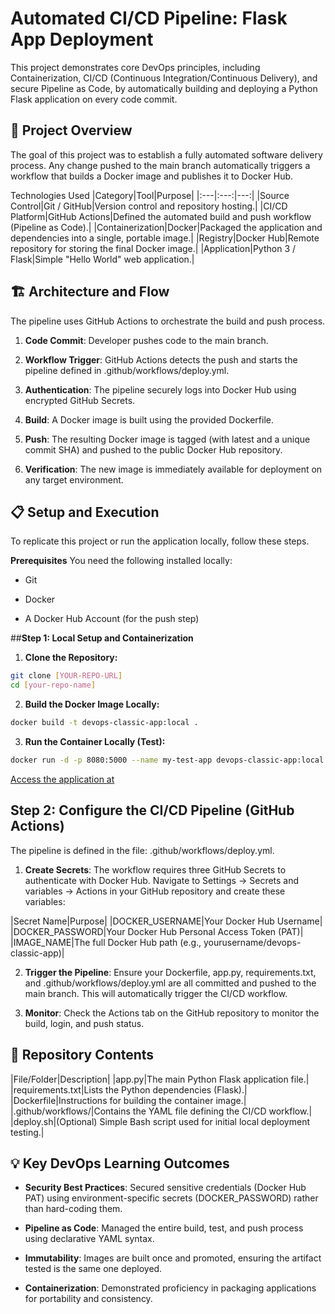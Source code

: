 # **Automated CI/CD Pipeline: Flask App Deployment**

This project demonstrates core DevOps principles, including Containerization, CI/CD (Continuous Integration/Continuous Delivery), and secure Pipeline as Code, by automatically building and deploying a Python Flask application on every code commit.

## 🚀 Project Overview
The goal of this project was to establish a fully automated software delivery process. Any change pushed to the main branch automatically triggers a workflow that builds a Docker image and publishes it to Docker Hub.

Technologies Used
|Category|Tool|Purpose|
|:---|:---:|---:|
|Source Control|Git / GitHub|Version control and repository hosting.|
|CI/CD Platform|GitHub Actions|Defined the automated build and push workflow (Pipeline as Code).|
|Containerization|Docker|Packaged the application and dependencies into a single, portable image.|
|Registry|Docker Hub|Remote repository for storing the final Docker image.|
|Application|Python 3 / Flask|Simple "Hello World" web application.|

## 🏗️ Architecture and Flow
The pipeline uses GitHub Actions to orchestrate the build and push process.

1. **Code Commit**: Developer pushes code to the main branch.

2. **Workflow Trigger**: GitHub Actions detects the push and starts the pipeline defined in .github/workflows/deploy.yml.

3. **Authentication**: The pipeline securely logs into Docker Hub using encrypted GitHub Secrets.

4. **Build**: A Docker image is built using the provided Dockerfile.

5. **Push**: The resulting Docker image is tagged (with latest and a unique commit SHA) and pushed to the public Docker Hub repository.

6. **Verification**: The new image is immediately available for deployment on any target environment.

## 📋 Setup and Execution
To replicate this project or run the application locally, follow these steps.

**Prerequisites**
You need the following installed locally:

* Git

* Docker

* A Docker Hub Account (for the push step)

##**Step 1: Local Setup and Containerization**
1. **Clone the Repository:**
```bash
git clone [YOUR-REPO-URL]
cd [your-repo-name]
```

2. **Build the Docker Image Locally:**

```bash
docker build -t devops-classic-app:local .
```

3. **Run the Container Locally (Test):**

```bash
docker run -d -p 8080:5000 --name my-test-app devops-classic-app:local
```

[Access the application at ](http://localhost:8080/.)

## **Step 2: Configure the CI/CD Pipeline (GitHub Actions)**
The pipeline is defined in the file: .github/workflows/deploy.yml.

1. **Create Secrets**: The workflow requires three GitHub Secrets to authenticate with Docker Hub. Navigate to Settings → Secrets and variables → Actions in your GitHub repository and create these variables:

|Secret Name|Purpose|
|DOCKER_USERNAME|Your Docker Hub Username|
|DOCKER_PASSWORD|Your Docker Hub Personal Access Token (PAT)|
|IMAGE_NAME|The full Docker Hub path (e.g., yourusername/devops-classic-app)|

2. **Trigger the Pipeline**: Ensure your Dockerfile, app.py, requirements.txt, and .github/workflows/deploy.yml are all committed and pushed to the main branch. This will automatically trigger the CI/CD workflow.

3. **Monitor**: Check the Actions tab on the GitHub repository to monitor the build, login, and push status.

## 📁 Repository Contents
|File/Folder|Description|
|app.py|The main Python Flask application file.|
|requirements.txt|Lists the Python dependencies (Flask).|
|Dockerfile|Instructions for building the container image.|
|.github/workflows/|Contains the YAML file defining the CI/CD workflow.|
|deploy.sh|(Optional) Simple Bash script used for initial local deployment testing.|

## 💡 Key DevOps Learning Outcomes
* **Security Best Practices**: Secured sensitive credentials (Docker Hub PAT) using environment-specific secrets (DOCKER_PASSWORD) rather than hard-coding them.

* **Pipeline as Code**: Managed the entire build, test, and push process using declarative YAML syntax.

* **Immutability**: Images are built once and promoted, ensuring the artifact tested is the same one deployed.

* **Containerization**: Demonstrated proficiency in packaging applications for portability and consistency.